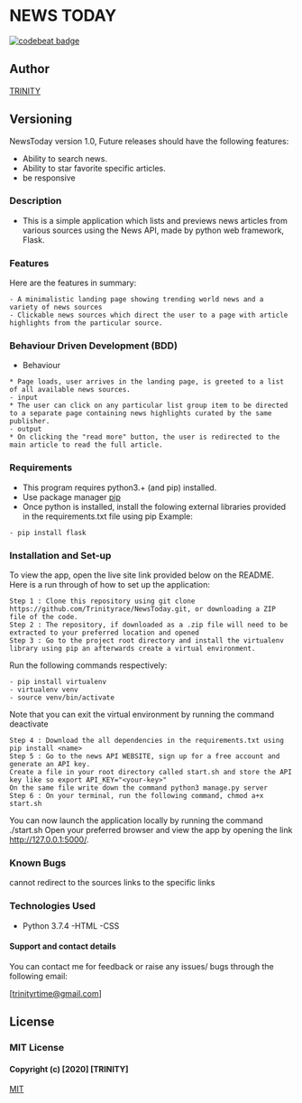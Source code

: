 # NEWS TODAY
[![codebeat badge](https://codebeat.co/badges/)](https://codebeat.co/projects/github-com-trinityrace-NewsToday-master)


## Author
[TRINITY](https://github.com/Trinityrace/newstoday)

## Versioning
NewsToday version 1.0, Future releases should have the following features:

- Ability to search news.
- Ability to star favorite specific articles.
- be responsive

### Description
- This is a simple application which lists and previews news articles from various sources using the News API, made by python web framework, Flask.

### Features
Here are the features in summary:
```
- A minimalistic landing page showing trending world news and a variety of news sources
- Clickable news sources which direct the user to a page with article highlights from the particular source.
```
### Behaviour Driven Development (BDD)
- Behaviour
```
* Page loads, user arrives in the landing page, is greeted to a list of all available news sources.
- input
* The user can click on any particular list group item to be directed to a separate page containing news highlights curated by the same publisher.
- output
* On clicking the "read more" button, the user is redirected to the main article to read the full article.
```

### Requirements
- This program requires python3.+ (and pip) installed.
- Use package manager [pip](https://pip.pypa.io/en/stable/)
- Once python is installed, install the folowing external libraries provided in the requirements.txt file using pip
Example:
```
- pip install flask
```

### Installation and Set-up
To view the app, open the live site link provided below on the README. Here is a run through of how to set up the application:
```
Step 1 : Clone this repository using git clone https://github.com/Trinityrace/NewsToday.git, or downloading a ZIP file of the code.
Step 2 : The repository, if downloaded as a .zip file will need to be extracted to your preferred location and opened
Step 3 : Go to the project root directory and install the virtualenv library using pip an afterwards create a virtual environment. 
```
Run the following commands respectively:
```
- pip install virtualenv
- virtualenv venv
- source venv/bin/activate
```
Note that you can exit the virtual environment by running the command deactivate
```
Step 4 : Download the all dependencies in the requirements.txt using pip install <name>
Step 5 : Go to the news API WEBSITE, sign up for a free account and generate an API key.
Create a file in your root directory called start.sh and store the API key like so export API_KEY="<your-key>"
On the same file write down the command python3 manage.py server
Step 6 : On your terminal, run the following command, chmod a+x start.sh
```
You can now launch the application locally by running the command ./start.sh
Open your preferred browser and view the app by opening the link http://127.0.0.1:5000/.

### Known Bugs
cannot redirect to the sources links to the specific links

### Technologies Used
- Python 3.7.4
-HTML
-CSS

#### Support and contact details
You can contact me for feedback or raise any issues/ bugs through the following email:

[trinityrtime@gmail.com]

## License
### MIT License

#### Copyright (c) [2020] [TRINITY]
[MIT](https://choosealicense.com/licenses/mit/)